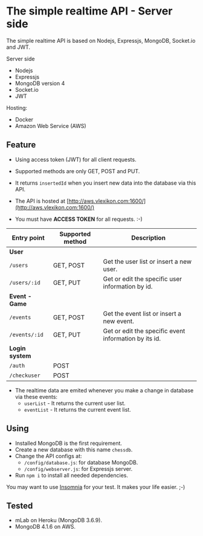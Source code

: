 # The simple realtime API - Server side
The simple realtime API is based on Nodejs, Expressjs, MongoDB, Socket.io and JWT.

Server side
* Nodejs
* Expressjs
* MongoDB version 4
* Socket.io
* JWT

Hosting:
* Docker
* Amazon Web Service (AWS)

## Feature
* Using access token (JWT) for all client requests.
* Supported methods are only GET, POST and PUT.
* It returns `insertedId` when you insert new data into the database via this API.
* The API is hosted at [http://aws.vlexikon.com:1600/](http://aws.vlexikon.com:1600/)

* You must have __ACCESS TOKEN__ for all requests. :-)

|Entry point|Supported method|Description|
|---|---|---|
|__User__|
|`/users`|GET, POST|Get the user list or insert a new user.|
|`/users/:id`|GET, PUT|Get or edit the specific user information by id.|
|__Event - Game__|
|`/events`|GET, POST|Get the event list or insert a new event.|
|`/events/:id`|GET, PUT|Get or edit the specific event information by its id.|
|__Login system__|
|`/auth`|POST||
|`/checkuser`|POST||

* The realtime data are emited whenever you make a change in database via these events:
	* `userList` - It returns the current user list.
	* `eventList` - It returns the current event list.

## Using
* Installed MongoDB is the first requirement.
* Create a new database with this name `chessdb`.
* Change the API configs at:
    * `/config/database.js`: for database MongoDB.
    * `/config/webserver.js`: for Expressjs server.
* Run `npm i` to install all needed dependencies.

You may want to use [Insomnia](https://insomnia.rest/) for your test. It makes your life easier. ;-)

## Tested
* mLab on Heroku (MongoDB 3.6.9).
* MongoDB 4.1.6 on AWS.
